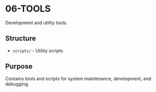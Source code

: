 # 06-TOOLS

Development and utility tools.

## Structure
- `scripts/` - Utility scripts

## Purpose
Contains tools and scripts for system maintenance, development, and debugging.
